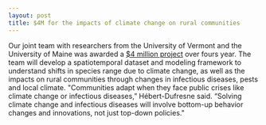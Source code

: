 ```yaml
---
layout: post
title: $4M for the impacts of climate change on rural communities
---
```


Our joint team with researchers from the University of Vermont and the University of Maine was awarded a [$4 million project](https://www.uvm.edu/uvmnews/news/vermont-maine-team-awarded-4m-study-climate-impacts-species-and-response-farmers-rural) over fours year. The team will develop a spatiotemporal dataset and modeling framework to understand shifts in species range due to climate change, as well as the impacts on rural communities through changes in infectious diseases, pests and local climate. "Communities adapt when they face public crises like climate change or infectious diseases,” Hébert-Dufresne said. “Solving climate change and infectious diseases will involve bottom-up behavior changes and innovations, not just top-down policies."
